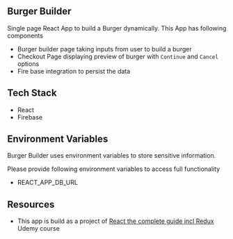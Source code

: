 ## Burger Builder

Single page React App to build a Burger dynamically. This App has following components
- Burger builder page taking inputs from user to build a burger
- Checkout Page displaying preview of burger with `Continue` and `Cancel` options
- Fire base integration to persist the data

## Tech Stack
- React 
- Firebase

## Environment Variables
Burger Builder uses environment variables to store sensitive information.  

Please provide following environment variables to access full functionality
- REACT_APP_DB_URL

## Resources
- This app is build as a project of [React the complete guide incl Redux](https://www.udemy.com/react-the-complete-guide-incl-redux/) Udemy course